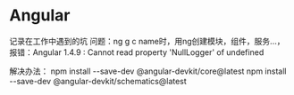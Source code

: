 # Angular
记录在工作中遇到的坑
问题：ng g c name时，用ng创建模块，组件，服务...，报错：Angular 1.4.9 : Cannot read property 'NullLogger' of undefined

解决办法：
npm install --save-dev @angular-devkit/core@latest
npm install --save-dev @angular-devkit/schematics@latest
